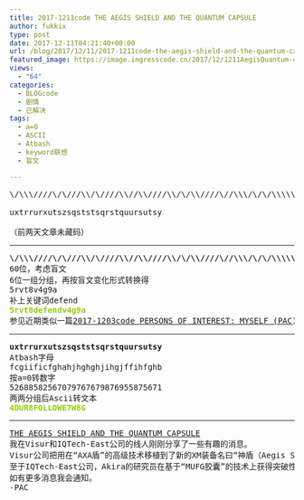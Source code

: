 ```yaml
---
title: 2017-1211code THE AEGIS SHIELD AND THE QUANTUM CAPSULE
author: fukkix
type: post
date: 2017-12-11T04:21:40+00:00
url: /blog/2017/12/11/2017-1211code-the-aegis-shield-and-the-quantum-capsule/
featured_image: https://image.ingresscode.cn/2017/12/1211AegisQuantum-470x260.jpg?x-oss-process=image/resize,m_fill,w_470,h_220
views:
  - "64"
categories:
  - BLOGcode
  - 剧情
  - 已解决
tags:
  - a=0
  - ASCII
  - Atbash
  - keyword联想
  - 盲文

---
```

<pre>\/\\\////\/\///\\/\////\\//\\////\\/\/\\////\//\\\/\/\/\\\\\

uxtrrurxutszsqststsqrstquursutsy

（前两天文章未藏码）<!--more--></pre>

* * *

<pre><strong>\/\\\////\/\///\\/\////\\//\\////\\/\/\\////\//\\\/\/\/\\\\\</strong>
60位，考虑盲文
6位一组分组，再按盲文变化形式转换得
5rvt8v4g9a
补上关键词defend
<span style="color: #99cc00;"><strong>5rvt8defendv4g9a</strong></span>
参见近期类似一篇<a href="https://www.ingresscode.cn/2017/12/03/2017-1203code-pe…erest-myself-pac">2017-1203code PERSONS OF INTEREST: MYSELF (PAC)</a></pre>

* * *

<pre><strong>uxtrrurxutszsqststsqrstquursutsy
</strong>Atbash字母
fcgiificfghahjhghghjihgjffihfghb
按a=0转数字
52688582567079767679876955875671
两两分组后Ascii转文本<strong>
<span style="color: #99cc00;">4DUR8FOLLOWE7W8G</span></strong></pre>

* * *

<pre><a href="http://investigate.ingress.com/2017/12/11/the-aegis-shield-and-the-quantum-capsule/">THE AEGIS SHIELD AND THE QUANTUM CAPSULE
</a>我在Visur和IQTech-East公司的线人刚刚分享了一些有趣的消息。
Visur公司把用在“AXA盾”的高级技术移植到了新的XM装备名曰“神盾（Aegis Shield）”上。“神盾”将取代AXA在Portal网络中部署，而不久后全球的AXA Portal将下线。目前没听说“神盾”功能有任何变化。
至于IQTech-East公司，Akira的研究员在基于“MUFG胶囊”的技术上获得突破性进展，未来会通过Portal网络散发的名为“量子胶囊（Quantum Capsule）”。MUFG Portal预计在几天内下线。
如有更多消息我会通知。
-PAC</pre>